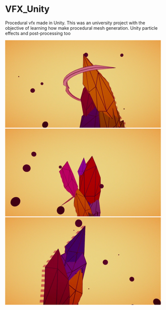 # VFX_Unity
Procedural vfx made in Unity.
This was an university project with the objective of learning how make procedural mesh generation. Unity particle effects and post-processing too

![](https://github.com/ElToChetao/VFX_Unity/blob/master/ReadmeImages/Image1.png)
![](https://github.com/ElToChetao/VFX_Unity/blob/master/ReadmeImages/Image2.png)
![](https://github.com/ElToChetao/VFX_Unity/blob/master/ReadmeImages/Image3.png)
